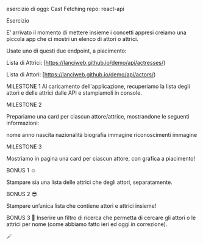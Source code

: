 esercizio di oggi: Cast Fetching
repo: react-api

Esercizio

E’ arrivato il momento di mettere insieme i concetti appresi creiamo una piccola app che ci mostri un elenco di attori o attrici.

Usate uno di questi due endpoint, a piacimento:

Lista di Attrici: [https://lanciweb.github.io/demo/api/actresses/)

Lista di Attori: [https://lanciweb.github.io/demo/api/actors/)

MILESTONE 1
Al caricamento dell'applicazione, recuperiamo la lista degli attori e delle attrici dalle API e stampiamoli in console.

MILESTONE 2

Prepariamo una card per ciascun attore/attrice, mostrandone le seguenti informazioni:

nome
anno nascita
nazionalità
biografia
immagine
riconoscimenti
immagine

MILESTONE 3

Mostriamo in pagina una card per ciascun attore, con grafica a piacimento!

BONUS 1 ☺️

Stampare sia una lista delle attrici che degli attori, separatamente.

BONUS 2 😎

Stampare un’unica lista che contiene attori e attrici insieme!

BONUS 3 🤯
Inserire un filtro di ricerca che permetta di cercare gli attori o le attrici per nome (come abbiamo fatto ieri ed oggi in correzione).

<aside>
🪄
